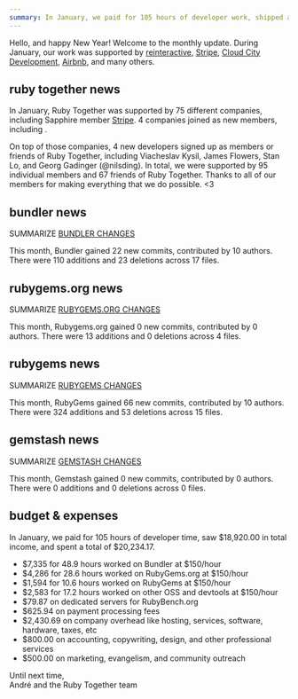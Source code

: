 ```yaml
---
summary: In January, we paid for 105 hours of developer work, shipped a RubyGems security release, and hired some security-focused help.
---
```


Hello, and happy New Year! Welcome to the monthly update. During January, our work was supported by [reinteractive](https://reinteractive.com/), [Stripe](https://stripe.com), [Cloud City Development](http://www.cloudcity.io), [Airbnb](http://airbnb.com), and many others.

## ruby together news


In January, Ruby Together was supported by 75 different companies, including Sapphire member [Stripe](https://stripe.com). 4 companies joined as new members, including .

On top of those companies, 4 new developers signed up as members or friends of Ruby Together, including Viacheslav Kysil, James Flowers, Stan Lo, and Georg Gadinger (@nilsding). In total, we were supported by 95 individual members and 67 friends of Ruby Together. Thanks to all of our members for making everything that we do possible. &lt;3

## bundler news

SUMMARIZE [BUNDLER CHANGES](https://github.com/bundler/bundler/compare/master@%7B2017-11-01%7D...master@%7B2017-12-01%7D)

This month, Bundler gained 22 new commits, contributed by 10 authors. There were 110 additions and 23 deletions across 17 files.

## rubygems.org news

SUMMARIZE [RUBYGEMS.ORG CHANGES](https://github.com/rubygems/rubygems.org/compare/master@%7B2017-11-01%7D...master@%7B2017-12-01%7D)

This month, Rubygems.org gained 0 new commits, contributed by 0 authors. There were 13 additions and 0 deletions across 4 files.

## rubygems news

SUMMARIZE [RUBYGEMS CHANGES](https://github.com/rubygems/rubygems/compare/master@%7B2017-11-01%7D...master@%7B2017-12-01%7D)

This month, RubyGems gained 66 new commits, contributed by 10 authors. There were 324 additions and 53 deletions across 15 files.

## gemstash news

SUMMARIZE [GEMSTASH CHANGES](https://github.com/bundler/gemstash/compare/master@%7B2017-11-01%7D...master@%7B2017-12-01%7D)

This month, Gemstash gained 0 new commits, contributed by 0 authors. There were 0 additions and 0 deletions across 0 files.

## budget &amp; expenses

In January, we paid for 105 hours of developer time, saw $18,920.00 in total income, and spent a total of $20,234.17.

* $7,335 for 48.9 hours worked on Bundler at $150/hour
* $4,286 for 28.6 hours worked on RubyGems.org at $150/hour
* $1,594 for 10.6 hours worked on RubyGems at $150/hour
* $2,583 for 17.2 hours worked on other OSS and devtools at $150/hour
* $79.87 on dedicated servers for RubyBench.org
* $625.94 on payment processing fees
* $2,430.69 on company overhead like hosting, services, software, hardware, taxes, etc
* $800.00 on accounting, copywriting, design, and other professional services
* $500.00 on marketing, evangelism, and community outreach

Until next time,<br>
André and the Ruby Together team